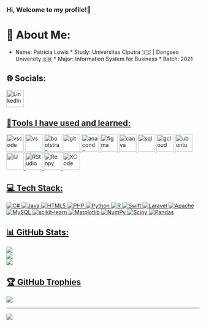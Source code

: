 ### Hi, Welcome to my profile!👋
<!--
## Skils and Experience
* 💻 HTML, CSS, JavaScript, Laravel, SQL, PHP, C#, R
* 📈 Tableau, Excel, Spreadsheet
* 📱 Swift
* 🖌️ Figma, Canva
![Patricia's GitHub stats](https://github-readme-stats.vercel.app/api?username=P1X3L07&show_icons=true&hide=contribs,prs&cache_seconds=86400&theme=ambient_gradient)
-->
# 💫 About Me:
* Name: Patricia Lowis<be> * Study: Universitas Ciputra 🇮🇩 | Dongseo University 🇰🇷<be> * Major: Information System for Business<be> * Batch: 2021

## 🌐 Socials:
<p align="left">
<a href="https://linkedin.com/in/PatriciaLowis "><img src="https://cdn.jsdelivr.net/gh/devicons/devicon@latest/icons/linkedin/linkedin-original.svg" alt="LinkedIn" width="45" height="45"/>

## 🚀Tools I have used and learned:
<p align="left">
<img src="https://cdn.jsdelivr.net/gh/devicons/devicon@latest/icons/vscode/vscode-original.svg" alt="vscode" width="45" height="45" />
<img src="https://cdn.jsdelivr.net/gh/devicons/devicon@latest/icons/visualstudio/visualstudio-original.svg" alt="vs" width="45" height="45" />
<img src="https://cdn.jsdelivr.net/gh/devicons/devicon@latest/icons/bootstrap/bootstrap-original.svg" alt="bootstrap" width="45" height="45"/>
<img src="https://cdn.jsdelivr.net/gh/devicons/devicon@latest/icons/git/git-original.svg" alt="git" width="45" height="45"/>
<img src="https://cdn.jsdelivr.net/gh/devicons/devicon@latest/icons/anaconda/anaconda-original.svg" alt="anaconda" width="45" height="45"/>
<img src="https://cdn.jsdelivr.net/gh/devicons/devicon@latest/icons/figma/figma-original.svg" alt="figma" width="45" height="45"/>
<img src="https://cdn.jsdelivr.net/gh/devicons/devicon@latest/icons/canva/canva-original.svg" alt="canva" width="45" height="45"/>
<img src="https://cdn.jsdelivr.net/gh/devicons/devicon@latest/icons/mysql/mysql-original-wordmark.svg" alt="sql" width="45" height="45"/>
<img src="https://cdn.jsdelivr.net/gh/devicons/devicon@latest/icons/googlecloud/googlecloud-original.svg" alt="gcloud" width="45" height="45"/>
<img src="https://cdn.jsdelivr.net/gh/devicons/devicon@latest/icons/ubuntu/ubuntu-original.svg" alt="ubuntu" width="45" height="45"/>
<img src="https://cdn.jsdelivr.net/gh/devicons/devicon@latest/icons/intellij/intellij-original.svg" alt="IJ" width="45" height="45"/>
<img src="https://cdn.jsdelivr.net/gh/devicons/devicon@latest/icons/r/r-original.svg" alt="RStudio" width="45" height="45"/>
<img src="https://cdn.jsdelivr.net/gh/devicons/devicon@latest/icons/renpy/renpy-original.svg" alt="Renpy" width="45" height="45"/>
<img src="https://cdn.jsdelivr.net/gh/devicons/devicon@latest/icons/xcode/xcode-original.svg" alt="XCode" width="45" height="45"/>
</p>
          

## 💻 Tech Stack:
![C#](https://img.shields.io/badge/c%23-%23239120.svg?style=for-the-badge&logo=csharp&logoColor=white) ![Java](https://img.shields.io/badge/java-%23ED8B00.svg?style=for-the-badge&logo=openjdk&logoColor=white) ![HTML5](https://img.shields.io/badge/html5-%23E34F26.svg?style=for-the-badge&logo=html5&logoColor=white) ![PHP](https://img.shields.io/badge/php-%23777BB4.svg?style=for-the-badge&logo=php&logoColor=white) ![Python](https://img.shields.io/badge/python-3670A0?style=for-the-badge&logo=python&logoColor=ffdd54) ![R](https://img.shields.io/badge/r-%23276DC3.svg?style=for-the-badge&logo=r&logoColor=white) ![Swift](https://img.shields.io/badge/swift-F54A2A?style=for-the-badge&logo=swift&logoColor=white) ![Laravel](https://img.shields.io/badge/laravel-%23FF2D20.svg?style=for-the-badge&logo=laravel&logoColor=white) ![Apache](https://img.shields.io/badge/apache-%23D42029.svg?style=for-the-badge&logo=apache&logoColor=white) ![MySQL](https://img.shields.io/badge/mysql-4479A1.svg?style=for-the-badge&logo=mysql&logoColor=white) ![scikit-learn](https://img.shields.io/badge/scikit--learn-%23F7931E.svg?style=for-the-badge&logo=scikit-learn&logoColor=white) ![Matplotlib](https://img.shields.io/badge/Matplotlib-%23ffffff.svg?style=for-the-badge&logo=Matplotlib&logoColor=black) ![NumPy](https://img.shields.io/badge/numpy-%23013243.svg?style=for-the-badge&logo=numpy&logoColor=white) ![Scipy](https://img.shields.io/badge/SciPy-%230C55A5.svg?style=for-the-badge&logo=scipy&logoColor=%white) ![Pandas](https://img.shields.io/badge/pandas-%23150458.svg?style=for-the-badge&logo=pandas&logoColor=white)
## 📊 GitHub Stats:
![](https://github-readme-stats.vercel.app/api?username=P1X3L07&theme=midnight-purple&hide_border=false&include_all_commits=true&count_private=true)<br/>
![](https://github-readme-streak-stats.herokuapp.com/?user=P1X3L07&theme=midnight-purple&hide_border=false)<br/>
![](https://github-readme-stats.vercel.app/api/top-langs/?username=P1X3L07&theme=midnight-purple&hide_border=false&include_all_commits=true&count_private=true&layout=compact)

## 🏆 GitHub Trophies
![](https://github-profile-trophy.vercel.app/?username=P1X3L07&theme=radical&no-frame=true&no-bg=false&margin-w=4)

---
[![](https://visitcount.itsvg.in/api?id=P1X3L07&icon=9&color=11)](https://visitcount.itsvg.in)

<!-- Proudly created with GPRM ( https://gprm.itsvg.in ) -->
